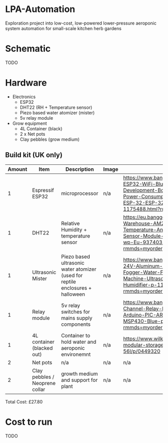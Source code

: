 # LPA-Automation

Exploration project into low-cost, low-powered lower-pressure aeroponic system automation for small-scale kitchen herb gardens

# Schematic
TODO

# Hardware

* Electronics
    * ESP32
    * DHT22 (RH + Temperature sensor)
    * Piezo based water atomizer (mister)
    * 5v relay module
* Grow equipment
    * 4L Container (black)
    * 2 x Net pots
    * Clay pebbles (grow medium)

## Build kit (UK only)
|Amount|Item|Description|Image|Link|Cost|
|---|---|---|---|---|---|
|1 |Espressif ESP32| microprocessor|n/a|https://www.banggood.com/WeMos-ESP32-WiFi-Bluetooth-Development-Board-Ultra-Low-Power-Consumption-Dual-Core-ESP-32-ESP-32S-p-1175488.html?rmmds=myorder|£4.70|
|1 |DHT22|Relative Humidity + temperature sensor|n/a|https://eu.banggood.com/Wholesale-Warehouse-AM2302-DHT22-Temperature-And-Humidity-Sensor-Module-For-Arduino-SCM-wp-Eu-937403.html?rmmds=myorder|£3.91|
|1 |Ultrasonic Mister| Piezo based ultrasonic water atomizer (used for reptile enclosures + halloween|n/a|https://www.banggood.com/DC-24V-Aluminum-Mist-Maker-Fogger-Water-Fountain-Fog-Machine-Ultrasonic-Atomizer-Air-Humidifier-p-1194683.html?rmmds=myorder&cur_warehouse=CN|£9.32|
|1 |Relay module|5v relay switches for mains supply components|n/a|https://www.banggood.com/5V-4-Channel-Relay-Module-For-Arduino-PIC-ARM-DSP-AVR-MSP430-Blue-p-87987.html?rmmds=myorder&cur_warehouse=CN|£2.37|
|1 |4L container (blacked out)|Container to hold water and aeroponic environemnt|n/a|https://www.wilko.com/en-uk/wilko-modular-storage-box-lid-56l/p/0449320|£2.00|
|2 |Net pots| n/a |n/a|n/a|£1.5|
|2 |Clay pebbles / Neoprene collar| growth medium and support for plant |n/a|n/a|£4|

Total Cost: £27.80

# Cost to run
TODO
